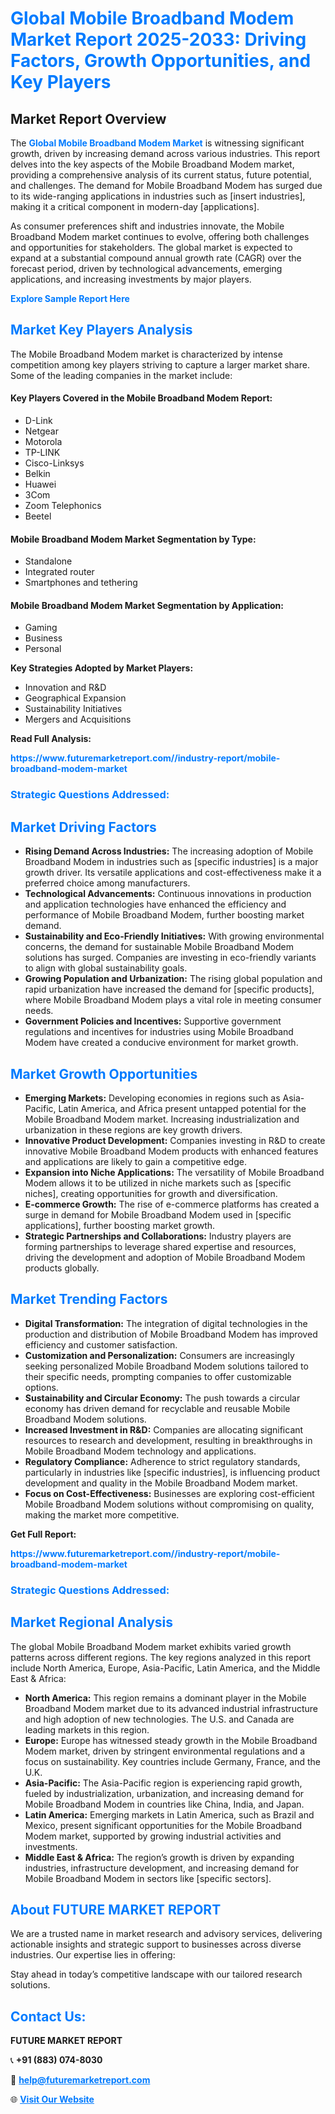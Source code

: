 <h1 style="color: #007BFF;">Global Mobile Broadband Modem Market Report 2025-2033: Driving Factors, Growth Opportunities, and Key Players</h1>

<section id="overview">
<h2>Market Report Overview</h2>
<p>The <a href="https://www.futuremarketreport.com//industry-report/mobile-broadband-modem-market" style="color: #007BFF; text-decoration: none;"><strong>Global Mobile Broadband Modem Market</strong></a> is witnessing significant growth, driven by increasing demand across various industries. This report delves into the key aspects of the Mobile Broadband Modem market, providing a comprehensive analysis of its current status, future potential, and challenges. The demand for Mobile Broadband Modem has surged due to its wide-ranging applications in industries such as [insert industries], making it a critical component in modern-day [applications].</p>
<p>As consumer preferences shift and industries innovate, the Mobile Broadband Modem market continues to evolve, offering both challenges and opportunities for stakeholders. The global market is expected to expand at a substantial compound annual growth rate (CAGR) over the forecast period, driven by technological advancements, emerging applications, and increasing investments by major players.</p>
</section>

<section id="overview">
<p><a href="https://www.futuremarketreport.com//request-sample/reportId=57416" style="color: #007BFF; text-decoration: none;"><strong>Explore Sample Report Here</strong></a></p>
</section>

<section id="key-players">
<h2 style="color: #007BFF;">Market Key Players Analysis</h2>
<p>The Mobile Broadband Modem market is characterized by intense competition among key players striving to capture a larger market share. Some of the leading companies in the market include:</p>
<h4>Key Players Covered in the Mobile Broadband Modem Report:</h4>
<ul><li>D-Link</li><li>Netgear</li><li>Motorola</li><li>TP-LINK</li><li>Cisco-Linksys</li><li>Belkin</li><li>Huawei</li><li>3Com</li><li>Zoom Telephonics</li><li>Beetel</li></ul>
<h4>Mobile Broadband Modem Market Segmentation by Type:</h4>
<ul><li>Standalone</li><li>Integrated router</li><li>Smartphones and tethering</li></ul>

<h4>Mobile Broadband Modem Market Segmentation by Application:</h4>
<ul><li>Gaming</li><li>Business</li><li>Personal</li></ul>
<p><strong>Key Strategies Adopted by Market Players:</strong></p>
<ul>
<li>Innovation and R&D</li>
<li>Geographical Expansion</li>
<li>Sustainability Initiatives</li>
<li>Mergers and Acquisitions</li>
</ul>
</section>

<section>
<p><strong>Read Full Analysis: </strong></p><a href="https://www.futuremarketreport.com//industry-report/mobile-broadband-modem-market" style="color: #007BFF; text-decoration: none;"><strong>https://www.futuremarketreport.com//industry-report/mobile-broadband-modem-market</strong></a>
<h3 style="color: #007BFF;">Strategic Questions Addressed:</h3>
</section>

<section id="driving-factors">
<h2 style="color: #007BFF;">Market Driving Factors</h2>
<ul>
<li><strong>Rising Demand Across Industries:</strong> The increasing adoption of Mobile Broadband Modem in industries such as [specific industries] is a major growth driver. Its versatile applications and cost-effectiveness make it a preferred choice among manufacturers.</li>
<li><strong>Technological Advancements:</strong> Continuous innovations in production and application technologies have enhanced the efficiency and performance of Mobile Broadband Modem, further boosting market demand.</li>
<li><strong>Sustainability and Eco-Friendly Initiatives:</strong> With growing environmental concerns, the demand for sustainable Mobile Broadband Modem solutions has surged. Companies are investing in eco-friendly variants to align with global sustainability goals.</li>
<li><strong>Growing Population and Urbanization:</strong> The rising global population and rapid urbanization have increased the demand for [specific products], where Mobile Broadband Modem plays a vital role in meeting consumer needs.</li>
<li><strong>Government Policies and Incentives:</strong> Supportive government regulations and incentives for industries using Mobile Broadband Modem have created a conducive environment for market growth.</li>
</ul>
</section>

<section id="growth-opportunities">
<h2 style="color: #007BFF;">Market Growth Opportunities</h2>
<ul>
<li><strong>Emerging Markets:</strong> Developing economies in regions such as Asia-Pacific, Latin America, and Africa present untapped potential for the Mobile Broadband Modem market. Increasing industrialization and urbanization in these regions are key growth drivers.</li>
<li><strong>Innovative Product Development:</strong> Companies investing in R&D to create innovative Mobile Broadband Modem products with enhanced features and applications are likely to gain a competitive edge.</li>
<li><strong>Expansion into Niche Applications:</strong> The versatility of Mobile Broadband Modem allows it to be utilized in niche markets such as [specific niches], creating opportunities for growth and diversification.</li>
<li><strong>E-commerce Growth:</strong> The rise of e-commerce platforms has created a surge in demand for Mobile Broadband Modem used in [specific applications], further boosting market growth.</li>
<li><strong>Strategic Partnerships and Collaborations:</strong> Industry players are forming partnerships to leverage shared expertise and resources, driving the development and adoption of Mobile Broadband Modem products globally.</li>
</ul>
</section>

<section id="trending-factors">
<h2 style="color: #007BFF;">Market Trending Factors</h2>
<ul>
<li><strong>Digital Transformation:</strong> The integration of digital technologies in the production and distribution of Mobile Broadband Modem has improved efficiency and customer satisfaction.</li>
<li><strong>Customization and Personalization:</strong> Consumers are increasingly seeking personalized Mobile Broadband Modem solutions tailored to their specific needs, prompting companies to offer customizable options.</li>
<li><strong>Sustainability and Circular Economy:</strong> The push towards a circular economy has driven demand for recyclable and reusable Mobile Broadband Modem solutions.</li>
<li><strong>Increased Investment in R&D:</strong> Companies are allocating significant resources to research and development, resulting in breakthroughs in Mobile Broadband Modem technology and applications.</li>
<li><strong>Regulatory Compliance:</strong> Adherence to strict regulatory standards, particularly in industries like [specific industries], is influencing product development and quality in the Mobile Broadband Modem market.</li>
<li><strong>Focus on Cost-Effectiveness:</strong> Businesses are exploring cost-efficient Mobile Broadband Modem solutions without compromising on quality, making the market more competitive.</li>
</ul>
</section>

<section>
<p><strong>Get Full Report: </strong></p><a href="https://www.futuremarketreport.com//industry-report/mobile-broadband-modem-market" style="color: #007BFF; text-decoration: none;"><strong>https://www.futuremarketreport.com//industry-report/mobile-broadband-modem-market</strong></a>
<h3 style="color: #007BFF;">Strategic Questions Addressed:</h3>
</section>


<section id="regional-analysis">
<h2 style="color: #007BFF;">Market Regional Analysis</h2>
<p>The global Mobile Broadband Modem market exhibits varied growth patterns across different regions. The key regions analyzed in this report include North America, Europe, Asia-Pacific, Latin America, and the Middle East & Africa:</p>
<ul>
<li><strong>North America:</strong> This region remains a dominant player in the Mobile Broadband Modem market due to its advanced industrial infrastructure and high adoption of new technologies. The U.S. and Canada are leading markets in this region.</li>
<li><strong>Europe:</strong> Europe has witnessed steady growth in the Mobile Broadband Modem market, driven by stringent environmental regulations and a focus on sustainability. Key countries include Germany, France, and the U.K.</li>
<li><strong>Asia-Pacific:</strong> The Asia-Pacific region is experiencing rapid growth, fueled by industrialization, urbanization, and increasing demand for Mobile Broadband Modem in countries like China, India, and Japan.</li>
<li><strong>Latin America:</strong> Emerging markets in Latin America, such as Brazil and Mexico, present significant opportunities for the Mobile Broadband Modem market, supported by growing industrial activities and investments.</li>
<li><strong>Middle East & Africa:</strong> The region’s growth is driven by expanding industries, infrastructure development, and increasing demand for Mobile Broadband Modem in sectors like [specific sectors].</li>
</ul>
</section>

<footer>
<h2 style="color: #007BFF;">About FUTURE MARKET REPORT</h2>
<p>We are a trusted name in market research and advisory services, delivering actionable insights and strategic support to businesses across diverse industries. Our expertise lies in offering:</p>

<p>Stay ahead in today’s competitive landscape with our tailored research solutions.</p>

<h2 style="color: #007BFF;">Contact Us:</h2>
<p><strong>FUTURE MARKET REPORT</strong></p>
<p>📞 <strong>+91 (883) 074-8030</strong></p>
<p>📧 <strong><a href="mailto:help@futuremarketreport.com" style="color: #007BFF;">help@futuremarketreport.com</a></strong></p>
<p>🌐 <strong><a href="https://www.futuremarketreport.com/" style="color: #007BFF;">Visit Our Website</a></strong></p>
</footer>